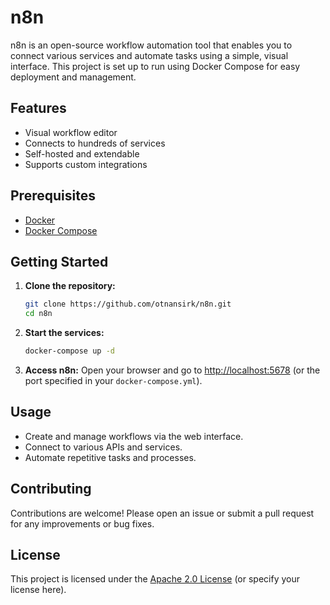 # n8n

n8n is an open-source workflow automation tool that enables you to connect various services and automate tasks using a simple, visual interface. This project is set up to run using Docker Compose for easy deployment and management.

## Features
- Visual workflow editor
- Connects to hundreds of services
- Self-hosted and extendable
- Supports custom integrations

## Prerequisites
- [Docker](https://www.docker.com/get-started)
- [Docker Compose](https://docs.docker.com/compose/)

## Getting Started

1. **Clone the repository:**
   ```bash
   git clone https://github.com/otnansirk/n8n.git
   cd n8n
   ```

2. **Start the services:**
   ```bash
   docker-compose up -d
   ```

3. **Access n8n:**
   Open your browser and go to [http://localhost:5678](http://localhost:5678) (or the port specified in your `docker-compose.yml`).

## Usage
- Create and manage workflows via the web interface.
- Connect to various APIs and services.
- Automate repetitive tasks and processes.

## Contributing
Contributions are welcome! Please open an issue or submit a pull request for any improvements or bug fixes.

## License
This project is licensed under the [Apache 2.0 License](LICENSE) (or specify your license here).